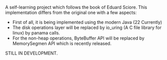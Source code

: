 A self-learning project which follows the book of Eduard Sciore. This implementation differs from the original one with a few aspects:
-  First of all, it is being implemented using the modern Java (22 Currently)
-  The disk operations layer will be replaced by io_uring (A C file library for linux) by panama calls.
-  For the non-heap operations, ByteBuffer API will be replaced by MemorySegmen API which is recently released.

STILL IN DEVELOPMENT.
